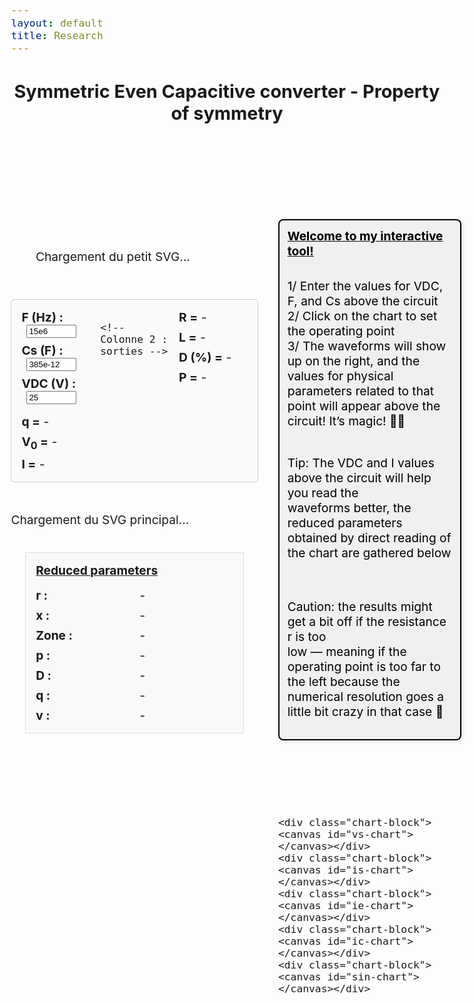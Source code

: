 ```yaml
---
layout: default
title: Research
---
```


<!-- Main title (Markdown or HTML possible) -->
<h2 style="text-align: center;">Symmetric Even Capacitive converter - Property of symmetry</h2>

<script src="https://polyfill.io/v3/polyfill.min.js?features=es6"></script>
<script id="MathJax-script" async
        src="https://cdn.jsdelivr.net/npm/mathjax@3/es5/tex-mml-chtml.js">
</script>

<style>
  body {
    font-size: 1.2rem; /* or 18px, or 120% */
  }
</style>

<br><br><br><br>

<style>
  .container {
    display: flex;
    gap: 2rem;
    margin-top: 2rem;
    align-items: flex-start;
  }

  #left-panel {
  width: 60%;
  display: flex;
  flex-direction: column;
  align-items: center;
  gap: 0.5rem;
}



  #svg-wrapper {
    margin-top: 1rem; 
    margin-bottom: 1rem;
    border: none;
    width: 100%;
  }

  #small-svg-wrapper {
    margin-top: 3rem;
    margin-bottom: 3rem;
    border: none;
    width: 80%;
  }

  svg {
    display: block;
    width: 100%;
    height: auto;
  }

  #info-panel {
    background: #f9f9f9;
    padding: 1rem;
    border: 1px solid #ddd;
    display: grid;
    grid-template-columns: repeat(2, minmax(150px, 1fr));
    gap: 0.5rem 1rem;
    margin-top: 1rem;
  }

  .info-label {
    font-weight: bold;
  }

  #right-panel {
  width: 40%;
  display: flex;
  flex-direction: column;
  gap: 0;
}

  #top-text {
    font-size: 1.2rem;
    color: #000;
    margin-bottom: 4rem;
    white-space: pre-line;
    width: 100% !important;
    height: auto !important;
    border: 2px solid black;
    padding: 0.8rem;
    background-color: #f0f0f0;
    border-radius: 8px;
    box-shadow: 2px 2px 6px rgba(0, 0, 0, 0.1);
  }

  .chart-block canvas {
  width: 100% !important;
  height: auto !important;
  aspect-ratio: 3 / 1; /* ou 2 / 1 selon ton design */
}



  .dot {
    fill: red;
    stroke: black;
    stroke-width: 1px;
  }
</style>

<div class="container">
  <div id="left-panel">
  <div id="small-svg-wrapper">Chargement du petit SVG...</div>

  <div id="input-vars" style="margin-bottom: 1.5rem; border: 1px solid #ccc; padding: 1rem; border-radius: 6px; max-width: 600px; background: #fafafa; display: grid; grid-template-columns: 1fr 1fr 1fr; gap: 1rem;">
    <!-- Colonne 1 : entrées -->
    <div>
      <div style="margin-bottom: 0.5rem;">
        <label for="F-input" style="font-weight: bold;">F (Hz) :</label>
        <input id="F-input" type="number" step="any" value="15e6" style="width: 80px; margin-left: 0.5rem;">
      </div>
      <div style="margin-bottom: 0.5rem;">
        <label for="Cs-input" style="font-weight: bold;">Cs (F) :</label>
        <input id="Cs-input" type="number" step="any" value="385e-12" style="width: 80px; margin-left: 0.5rem;">
      </div>
      <div>
        <label for="VDC-input" style="font-weight: bold;">VDC (V) :</label>
        <input id="VDC-input" type="number" step="any" value="25" style="width: 80px; margin-left: 0.5rem;">
      </div>
    </div>

    <!-- Colonne 2 : sorties -->
<div style="display: flex; flex-direction: column; gap: 0.5rem;">
  <div><strong>R =</strong> <span id="r-phys-inline">-</span></div>
  <div><strong>L =</strong> <span id="l-phys-inline">-</span></div>
  <div><strong>D (%) =</strong> <span id="d-inline">-</span></div>
  <div><strong>P =</strong> <span id="p-phys-inline">-</span></div>
</div>

<!-- Colonne 3 : calculs supplémentaires -->
<div style="display: flex; flex-direction: column; gap: 0.5rem;">
  <div><strong>q =</strong> <span id="q-inline">-</span></div>
  <div><strong>V<sub>0</sub> =</strong> <span id="vcutoff-inline">-</span></div>
  <div><strong>I =</strong> <span id="i-phys-inline">-</span></div>
</div>


  </div>

  <div id="svg-wrapper">Chargement du SVG principal...</div>

  <div id="info-panel">
  <div style="grid-column: span 2; font-weight: bold; text-decoration: underline; margin-bottom: 0.5rem;">
    Reduced parameters
  </div>

  <div class="info-label">r :</div><div id="x-val">-</div>
  <div class="info-label">x :</div><div id="y-val">-</div>
  <div class="info-label">Zone :</div><div id="zone-val">-</div>
  <div class="info-label">p :</div><div id="p-val">-</div>
  <div class="info-label">D :</div><div id="d-val">-</div>
  <div class="info-label">q :</div><div id="q-val">-</div>
  <div class="info-label">v :</div><div id="v-val">-</div>
</div>
</div>


  <div id="right-panel">
    <div id="top-text"><div style="grid-column: span 2; font-weight: bold; text-decoration: underline; margin-bottom: 0.5rem;">Welcome to my interactive tool! </div>      
1/ Enter the values for VDC, F, and Cs above the circuit
2/ Click on the chart to set the operating point
3/ The waveforms will show up on the right, and the values for physical parameters related to that point will appear above the circuit! It’s magic! 🧙‍♂️

Tip: The VDC and I values above the circuit will help you read the waveforms better, the reduced parameters obtained by direct reading of the chart are gathered below

Caution: the results might get a bit off if the resistance r is too low — meaning if the operating point is too far to the left because the numerical resolution goes a little bit crazy in that case 😬
    </div>

    <div class="chart-block"><canvas id="vs-chart"></canvas></div>
    <div class="chart-block"><canvas id="is-chart"></canvas></div>
    <div class="chart-block"><canvas id="ie-chart"></canvas></div>
    <div class="chart-block"><canvas id="ic-chart"></canvas></div>
    <div class="chart-block"><canvas id="sin-chart"></canvas></div>

  </div>
</div>

<script src="https://cdn.jsdelivr.net/npm/chart.js"></script>
<script>
const PI = Math.PI;

// Précalcul de la frontière
const frontier = Array.from({ length: 500 }, (_, j) => {
  const theta = (j / 499) * PI;
  const r = (1 / PI) * Math.pow(Math.sin(theta), 2);
  const x = (1 / PI) * (theta - Math.sin(theta) * Math.cos(theta));
  return { theta, x, r };
});

function getFrontierR(xTarget) {
  let left = 0, right = frontier.length - 1;
  while (left < right) {
    const mid = Math.floor((left + right) / 2);
    frontier[mid].x < xTarget ? (left = mid + 1) : (right = mid);
  }
  return frontier[left]?.r || 0;
}

function solveZCS(r, x) {
  for (let j = 0; j < 1000; j++) {
    const theta = (j / 999) * PI;
    const sinTh = Math.sin(theta), cosTh = Math.cos(theta);
    const sinTh4 = Math.pow(Math.sin(theta / 2), 4);
    const xTheta = (1 / PI) * (theta - sinTh * cosTh);
    const denom = PI * r + 4 * sinTh4;
    const rTheta = (4 / PI) * ((1 / (4 / denom)) - sinTh4);
    if (Math.abs(xTheta - x) < 0.005 && Math.abs(rTheta - r) < 0.01) {
      const i = 4 / denom;
      const p = (8 * r) / (denom * denom);
      const D = 0.5 - theta / (2 * PI);
      let v = 1 + 2 * (Math.cos(theta) - 1) / denom;
      if (v < 0) v = 0;
      return { p, D, q: 0, v, i, theta, phi: 0 };
    }
  }
  return null;
}


function solveZVS(r, x) {
  const PI = Math.PI;
  let bestSolution = null;
  let minError = Infinity;

  const thetaSteps = 1000; // Réduit de 5000 → 1000
  for (let j = 0; j < thetaSteps; j++) {
    const theta = (j / (thetaSteps - 1)) * PI;
    const phiMin = (theta - PI) / 2;
    const phiMax = 0;

    // Étape adaptative : plus fin si proche du centre
    const phiSteps = phiMin < -0.5 ? 800 : phiMin < -0.2 ? 1500 : 3000;

    for (let k = 0; k < phiSteps; k++) {
      const phi = phiMin + (k / (phiSteps - 1)) * (phiMax - phiMin);

      const sinTh = Math.sin(theta);
      const sinTerm = Math.sin(theta - 2 * phi);
      const rTh = (1 / PI) * sinTh * sinTerm;
      const xTh = (1 / PI) * (theta - sinTh * Math.cos(theta - 2 * phi));

      const err = Math.hypot(rTh - r, xTh - x);

      if (err < minError) {
        const denom = Math.pow(Math.cos(phi) - Math.cos(phi - theta), 2) + 1e-10;
        const p = (2 / PI) * sinTh * sinTerm / denom;

        const denomQ = 1 + Math.cos(phi - theta);
        const q = denomQ === 0 ? 1 : (1 - Math.cos(phi)) / (denomQ + 1e-10);

        const i = Math.sqrt((2 * p) / r);
        const D = 0.5 - theta / (2 * PI);

        bestSolution = { p, D, q, v: 0, i, theta, phi };
        minError = err;

        // Tolerance dynamique : stop plus tôt si la solution est très précise
        if (err < 5e-6) return bestSolution;
      }
    }
  }

  return bestSolution;
}




function drawDot(svg, xPix, yPix) {
  svg.querySelector('.dot')?.remove();
  const dot = document.createElementNS("http://www.w3.org/2000/svg", "circle");
  dot.setAttribute("cx", xPix);
  dot.setAttribute("cy", yPix);
  dot.setAttribute("r", 5);
  dot.setAttribute("class", "dot");
  svg.appendChild(dot);
}

function updateInfoPanel(r, x, distance, zone, res) {
  const set = (id, val) => document.getElementById(id).textContent = val;

  set('x-val', r.toFixed(4));
  set('y-val', x.toFixed(4));
  set('zone-val', zone);
  set('p-val', res ? res.p.toFixed(4) : '-');
  set('d-val', res ? res.D.toFixed(4) : '-');
  set('q-val', res ? res.q.toFixed(4) : '-');
  set('v-val', res ? res.v.toFixed(4) : '-');

  const F = parseFloat(document.getElementById('F-input')?.value);
  const Cs = parseFloat(document.getElementById('Cs-input')?.value);
  const VDC = parseFloat(document.getElementById('VDC-input')?.value);

  if (res && !isNaN(F) && !isNaN(Cs) && !isNaN(VDC)) {
    const Rval = r / (2 * Math.PI * F * Cs);
    const Lval = x / (4 * Math.PI * Math.PI * F * F * Cs);
    const Ival = res.i * 2 * Math.PI * F * Cs * VDC;
    const Pval = res.p * 2 * Math.PI * F * Cs * VDC * VDC;
    const Dpercent = (res.D * 100).toFixed(1) + ' %';
    const Vcutoff = (res.v * 2 * VDC).toFixed(2) + ' V';

    set('r-phys-inline', Rval.toFixed(4) + ' Ω');
    set('l-phys-inline', Lval.toExponential(2) + ' H');
    set('i-phys-inline', Ival.toFixed(3) + ' A');
    set('p-phys-inline', Pval.toFixed(2) + ' W');

    set('d-inline', Dpercent);
    set('q-inline', res.q.toFixed(4));
    set('vcutoff-inline', Vcutoff);
  } else {
    ['r-phys-inline', 'l-phys-inline', 'i-phys-inline', 'p-phys-inline',
     'd-inline', 'q-inline', 'vcutoff-inline'
    ].forEach(id => {
      const el = document.getElementById(id);
      if (el) el.textContent = '-';
    });
  }
}

// Fixe la résolution des canvas une fois
function fixCanvasResolution(canvas) {
  const dpr = window.devicePixelRatio || 1;
  const rect = canvas.getBoundingClientRect();
  canvas.width = rect.width * dpr;
  canvas.height = rect.height * dpr;
  const ctx = canvas.getContext('2d');
  ctx.setTransform(dpr, 0, 0, dpr, 0, 0);
}

function setupCanvases() {
  ['vs-chart', 'ie-chart', 'is-chart', 'ic-chart', 'sin-chart'].forEach(id => {
    const canvas = document.getElementById(id);
    if (canvas) fixCanvasResolution(canvas);
  });
}

// Stockage global des instances Chart.js
const charts = {};

function plotCharts(res) {
  const N = 1000;
  const theta = res.theta;
  const phi = res.phi || 0;
  const i = res.i;

  const data = { vs: [], ie: [], is: [], ic: [], sin: [] };

  for (let k = 0; k <= N; k++) {
    const wt = (k / N) * 4 * PI;
    const wtMod = wt % (2 * PI);
    const sinTerm = Math.sin(wt + phi);

    data.sin.push({ x: wt, y: sinTerm });

    let vsVal = 0;
    if (wtMod > Math.PI - theta && wtMod <= Math.PI) {
      vsVal = -i * (Math.cos(phi - theta) + Math.cos(wtMod + phi));
    } else if (wtMod > Math.PI && wtMod <= 2 * Math.PI - theta) {
      vsVal = 2;
    } else if (wtMod > 2 * Math.PI - theta) {
      vsVal = 2 + i * (Math.cos(phi - theta) - Math.cos(wtMod + phi));
    }
    data.vs.push({ x: wt, y: 0.98 * vsVal });

    data.ie.push({ x: wt, y: (wtMod <= Math.PI - theta || (wtMod > Math.PI && wtMod <= 2 * Math.PI - theta)) ? sinTerm * (wtMod <= Math.PI - theta ? 1 : -1) : 0 });
    data.ic.push({ x: wt, y: (wtMod > Math.PI - theta && wtMod <= Math.PI || wtMod > 2 * Math.PI - theta) ? sinTerm : 0 });
    data.is.push({ x: wt, y: (wtMod <= Math.PI - theta) ? 0.98 * 2 * sinTerm : 0 });
  }

  const chartParams = {
    vs: { label: 'vs(ωt) / VDC', color: 'blue' },
    ie: { label: 'ie(ωt) / I', color: 'red' },
    is: { label: 'is(ωt) / I', color: 'green' },
    ic: { label: 'iC(ωt) / I', color: 'orange' },
    sin: { label: 'i(ωt) / I', color: 'purple' }
  };

  const formatPi = val => {
    const n = val / PI;
    const rounded = Math.round(n);
    return Math.abs(n - rounded) < 0.05 ? (rounded === 0 ? '0' : `${rounded === 1 ? '' : rounded}π`) : '';
  };

  for (const [key, { label, color }] of Object.entries(chartParams)) {
    const ctx = document.getElementById(`${key}-chart`).getContext('2d');

    const config = {
      type: 'line',
      data: {
        datasets: [{
          label,
          data: data[key],
          borderColor: color,
          borderWidth: 2,
          pointRadius: 0,
          fill: false,
          tension: 0
        }]
      },
      options: {
        responsive: false,
        plugins: { legend: { display: false } },
        scales: {
          x: {
            type: 'linear',
            min: 0,
            max: 4 * PI,
            ticks: { stepSize: PI, callback: formatPi, font:{size: 20} },
            title: { display: key === 'sin', text: 'ωt (rad)', font:{size: 20} }
          },
          y: {
            min: -2,
            max: 2,
            title: { display: true, text: label, font:{size: 20} },
            ticks: {
              values: [-2, -1, 0, 1, 2],
              callback: v => v, font:{size: 20}
            }
          }
        }
      }
    };

    if (charts[key]) {
      charts[key].data.datasets[0].data = data[key];
      charts[key].update();
    } else {
      charts[key] = new Chart(ctx, config);
    }
  }
}

// Initialisation : fixer résolution une fois au chargement
window.addEventListener('load', () => {
  setupCanvases();
});

// Chargement des SVG et gestion des clics
fetch('/assets/img/circuit_EF.svg')
  .then(res => res.text())
  .then(svg => document.getElementById('small-svg-wrapper').innerHTML = svg)
  .catch(() => document.getElementById('small-svg-wrapper').textContent = 'Erreur de chargement du petit SVG.');

fetch('/assets/img/chart_EF.svg')
  .then(res => res.text())
  .then(svgText => {
    const wrapper = document.getElementById('svg-wrapper');
    wrapper.innerHTML = svgText;
    const svg = wrapper.querySelector('svg');
    svg.setAttribute('id', 'mysvg');

    // Récupération des champs input
const FInput = document.getElementById('F-input');
const CsInput = document.getElementById('Cs-input');
const VDCInput = document.getElementById('VDC-input');


    svg.addEventListener('click', evt => {
      const pt = svg.createSVGPoint();
      pt.x = evt.clientX;
      pt.y = evt.clientY;
      const svgPoint = pt.matrixTransform(svg.getScreenCTM().inverse());
      const [xPix, yPix] = [svgPoint.x, svgPoint.y];

      const r = 0.000531 * xPix - 0.1078;
      const x = -0.001022 * yPix + 1.0918;
      const dist = Math.sqrt(r * r + x * x);

      drawDot(svg, xPix, yPix);

      // Lire les valeurs des champs
const F = parseFloat(FInput.value);
const Cs = parseFloat(CsInput.value);
const VDC = parseFloat(VDCInput.value);
console.log('Valeurs utilisateur :', { F, Cs, VDC });


      let zone = 'Hors zone', res = null;
      if (r >= 0 && r <= 2 / PI && x >= 0 && x <= 1) {
        const rFrontier = getFrontierR(x);
        if (r < rFrontier) {
          zone = 'ZVS';
          res = solveZVS(r, x);
        } else {
          zone = 'ZCS';
          res = solveZCS(r, x);
        }
      }

      updateInfoPanel(r, x, dist, zone, res);
      if (res) plotCharts(res);
    });
  })
  .catch(err => {
    document.getElementById('svg-wrapper').textContent = 'Erreur de chargement du SVG principal.';
    console.error("Erreur SVG:", err);
  });
</script>
